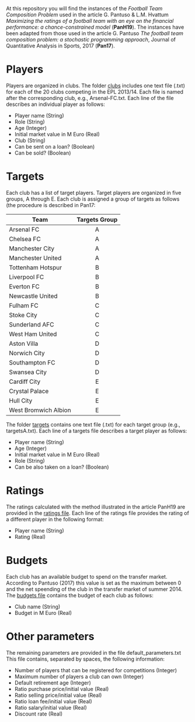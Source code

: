 At this repository you will find the instances of the *Football Team Composition Problem* used in the article G. Pantuso & L.M. Hvattum *Maximizing the ratings of a football team with an eye on the financial performance: a chance-constrained model* (**PanH19**).
The instances have been adapted from those used in the article G. Pantuso *The football team composition problem: a stochastic programming approach*, Journal of Quantitative Analysis in Sports, 2017 (**Pan17**).

# Players
Players are organized in clubs. The folder [clubs](./clubs) includes one text file (.txt) for each of the 20 clubs competing in the EPL 2013/14.
Each file is named after the corresponding club, e.g., Arsenal-FC.txt. Each line of the file describes an individual player as follows:

- Player name (String)
- Role (String)
- Age (Integer)
- Initial market value in M Euro (Real)
- Club (String)
- Can be sent on a loan? (Boolean)
- Can be sold? (Boolean) 

# Targets

Each club has a list of target players. Target players are organized in five groups, A through E. Each club is assigned a group of targets
as follows (the procedure is described in Pan17:

| Team | Targets Group |
| --- |:---:|
|Arsenal FC | A|
|Chelsea FC| A|
|Manchester City| A|
|Manchester United| A|
|Tottenham Hotspur| B| 
|Liverpool FC |B |
|Everton FC |B| 
|Newcastle United | B|
|Fulham FC |C| 
|Stoke City | C|
|Sunderland AFC |C| 
|West Ham United | C|
|Aston Villa |D|
|Norwich City |D|
|Southampton FC |D|
|Swansea City |D|
|Cardiff City |E|
|Crystal Palace |E|
|Hull City |E|
|West Bromwich Albion |E|

The folder [targets](./targets) contains one text file (.txt) for each target group (e.g., targetsA.txt).
Each line of a targets file describes a target player as follows:
- Player name (String)
- Age (Integer)
- Initial market value in M Euro (Real)
- Role (String)
- Can be also taken on a loan? (Boolean)

# Ratings

The ratings calculated with the method illustrated in the article PanH19 are provided in the [ratings file](./ratings.txt).
Each line of the ratings file provides the rating of a different player in the following format:
- Player name (String)
- Rating (Real)

# Budgets
Each club has an available budget to spend on the transfer market. According to Pantuso (2017) this value is set as the maximum between 0 and the net speending of the club in the transfer market of summer 2014. The [budgets file](budgets.txt) contains the budget of each club as follows:
- Club name (String)
- Budget in M Euro (Real)

# Other parameters

The remaining parameters are provided in the file default_parameters.txt
This file contains, separated by spaces, the following information:
- Number of players that can be registered for competitions (Integer)
- Maximum number of players a club can own (Integer)
- Default retirement age (Integer)
- Ratio purchase price/initial value (Real)
- Ratio selling price/initial value (Real)
- Ratio loan fee/initial value (Real)
- Ratio salary/initial value (Real)
- Discount rate (Real)

